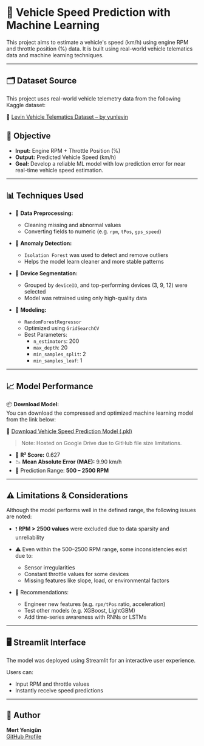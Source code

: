 # 🚗 Vehicle Speed Prediction with Machine Learning

This project aims to estimate a vehicle's speed (km/h) using engine RPM and throttle position (%) data. It is built using real-world vehicle telematics data and machine learning techniques.

---
## 🗂 Dataset Source

This project uses real-world vehicle telemetry data from the following Kaggle dataset:

🔗 [Levin Vehicle Telematics Dataset – by yunlevin](https://www.kaggle.com/datasets/yunlevin/levin-vehicle-telematics)

## 🎯 Objective

- **Input:** Engine RPM + Throttle Position (%)
- **Output:** Predicted Vehicle Speed (km/h)
- **Goal:** Develop a reliable ML model with low prediction error for near real-time vehicle speed estimation.

---

## 📊 Techniques Used

- 🔹 **Data Preprocessing:**  
  - Cleaning missing and abnormal values  
  - Converting fields to numeric (e.g. `rpm`, `tPos`, `gps_speed`)

- 🔹 **Anomaly Detection:**  
  - `Isolation Forest` was used to detect and remove outliers  
  - Helps the model learn cleaner and more stable patterns

- 🔹 **Device Segmentation:**  
  - Grouped by `deviceID`, and top-performing devices (3, 9, 12) were selected  
  - Model was retrained using only high-quality data

- 🔹 **Modeling:**  
  - `RandomForestRegressor`  
  - Optimized using `GridSearchCV`  
  - Best Parameters:
    - `n_estimators`: 200  
    - `max_depth`: 20  
    - `min_samples_split`: 2  
    - `min_samples_leaf`: 1  

---

## 📈 Model Performance
📦 **Download Model:**  
You can download the compressed and optimized machine learning model from the link below:

🔗 [Download Vehicle Speed Prediction Model (.pkl)](https://drive.google.com/uc?id=1YKG7j9f57xLVvK9Q5UpKiIHZ0dj5MqxM)

> Note: Hosted on Google Drive due to GitHub file size limitations.


- 🎯 **R² Score:** 0.627  
- 📉 **Mean Absolute Error (MAE):** 9.90 km/h  
- 🧪 Prediction Range: **500 – 2500 RPM**

---

## ⚠️ Limitations & Considerations

Although the model performs well in the defined range, the following issues are noted:

- ❗ **RPM > 2500 values** were excluded due to data sparsity and unreliability
- ⚠️ Even within the 500–2500 RPM range, some inconsistencies exist due to:
  - Sensor irregularities
  - Constant throttle values for some devices
  - Missing features like slope, load, or environmental factors

- 🔧 Recommendations:
  - Engineer new features (e.g. `rpm/tPos` ratio, acceleration)
  - Test other models (e.g. XGBoost, LightGBM)
  - Add time-series awareness with RNNs or LSTMs

---

## 🖥️ Streamlit Interface

The model was deployed using Streamlit for an interactive user experience.

Users can:
- Input RPM and throttle values
- Instantly receive speed predictions

---



## 👤 Author

**Mert Yenigün**  
[GitHub Profile](https://github.com/mertyenigun)
